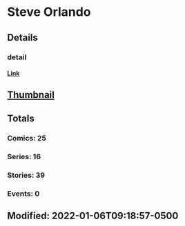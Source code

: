# Steve  Orlando 
## Details
### detail
#### [Link](http://marvel.com/comics/creators/14104/steve_orlando?utm_campaign=apiRef&utm_source=225578a89fc76f3d20fbffda5d17a88d)
## [Thumbnail](http://i.annihil.us/u/prod/marvel/i/mg/b/40/image_not_available.jpg)
## Totals
### Comics: 25
### Series: 16
### Stories: 39
### Events: 0
## Modified: 2022-01-06T09:18:57-0500